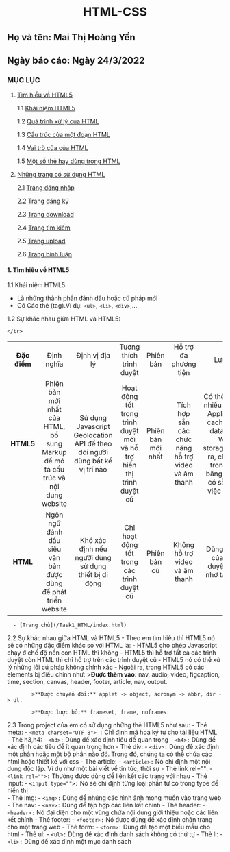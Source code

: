 # <div align="center"><p> HTML-CSS </p></div>
 ## Họ và tên: Mai Thị Hoàng Yến
 ## Ngày báo cáo: Ngày 24/3/2022
 ### MỤC LỤC
  1. [Tìm hiểu về HTML5](#lythuyet)
  
      1.1 [Khái niệm HTML5](#kn)
     
      1.2 [Quá trình xử lý của HTML](#qt)
     
      1.3 [Cấu trúc của một đoạn HTML](#ct)
     
      1.4 [Vai trò của của HTML](#vt)
      
      1.5 [Một số thẻ hay dùng trong HTML](#ms)
     
  2. [Những trang có sử dụng HTML](#thuchanh)  
  
      2.1 [Trang đăng nhập](#dn)
      
      2.2 [Trang đăng ký](#dk)
      
      2.3 [Trang download](#dow)
      
      2.4 [Trang tìm kiếm](#tk)
      
      2.5 [Trang upload](#up)
      
      2.6 [Trang bình luận](#cmt)
#### 1. Tìm hiểu về HTML5 <a name="lythuyet"></a>

1.1 Khái niệm HTML5:<a name="kn"></a> 
   - Là những thành phần đánh dấu hoặc cú pháp mới
   - Có Các thẻ (tag).Ví dụ: `<ul>`, `<li>`, `<div>`,...
 
1.2 Sự khác nhau giữa HTML và HTML5:
<table align="center" background="#ADD8E6">
    <tr>
     <td align="center" ><b>Đặc điểm</b></td>
        <td align="center">Định nghĩa</td>
        <td align="center">Định vị địa lý</td>
        <td align="center">Tương thích trình duyệt</td>
        <td align="center">Phiên bản</td>
        <td align="center">Hỗ trợ đa phương tiện</td>
        <td align="center">Lưu trữ</td>
        <td align="center">Giao tiếp</td>
        <td align="center">Đồ họa</td>
        
    </tr>

   <tr>
       <td align="center"><b> HTML5</b></td>
       <td align="center">Phiên bản mới nhất của HTML, bổ sung Markup để mô tả cấu trúc và nội dung website</td>
       <td align="center">Sử dụng Javascript Geolocation API để theo dõi người dùng bất kể vị trí nào</td>
       <td align="center">Hoạt động tốt trong trình duyệt mới và hỗ trợ hiển thị trình duyệt cũ</td>
       <td align="center">Phiên bản mới nhất</td>
       <td align="center">Tích hợp sẵn các chức năng hỗ trợ video và âm thanh</td>
       <td align="center">Có thể lưu trữ nhiều nơi như Application cache, SQL database, Web storage.Ngoài ra, chạy JS trong nền bằng JS API có sẵn cho việc lưu trữ</td>
        <td align="center">Hỗ trợ Web Socket cho việc giao tiếp song song giữa Server và Client.</td>
        <td align="center">Đồ họa vector trong HTML5 hỗ trợ mặc định với Canvas và SVG</td>
   </tr>
 
   <tr>
        <td align="center"><b> HTML</b></td>
        <td align="center">Ngôn ngữ đánh dấu siêu văn bản được dùng để phát triển website</td>
        <td align="center">Khó xác định nếu người dùng sử dụng thiết bị di động</td>
        <td align="center">Chỉ hoạt động tốt trong các trình duyệt cũ</td>
        <td align="center">Phiên bản cũ</td>
        <td align="center"> Không hỗ trợ video và âm thanh</td>
        <td align="center">Dùng cache của trình duyệt là bộ nhớ tạm thời</td>
        <td align="center">Không hỗ trợ Web Socket cho việc giao tiếp giữa Client với Server</td>
        <td align="center">Đồ họa vector trong HTML phải dùng Sliver light, Adobe Flash, VML ...</td>
   </tr>
</table>

 
      - [Trang chủ](/Task1_HTML/index.html)
   
2.2 Sự khác nhau giữa HTML và HTML5
     - Theo em tìm hiểu thì HTML5 nó sẽ có những đặc điểm khác so với HTML là:
       - HTML5 cho phép Javascript chạy ở chế độ nền còn HTML thì không
       - HTML5 thì hỗ trợ tất cả các trình duyệt còn HTML thì chỉ hỗ trợ trên các trình duyệt cũ
       - HTML5 nó có thể xử lý những lỗi cú pháp không chính xác
       - Ngoài ra, trong HTML5 có các elements bị điều chỉnh như:
            >**Được thêm vào:** nav, audio, video, figcaption, time, section, canvas, header, footer, article, nav, output.
            
            >**Được chuyển đổi:** applet -> object, acronym -> abbr, dir -> ul.
            
            >**Được lược bỏ:** frameset, frame, noframes.
            
   2.3 Trong project của em có sử dụng những thẻ HTML5 như sau:
      - Thẻ meta:
        - `<meta charset="UTF-8"> :` Chỉ định mã hoá ký tự cho tài liệu HTML    
     - Thẻ h3,h4:
        - `<h3>:` Dùng để xác định tiêu đề quan trọng 
        - `<h4>:` Dùng để xác định các tiêu đề ít quan trọng hơn
      - Thẻ div:
        - `<div>:` Dùng để xác định một phần hoặc một bộ phần nào đó. Trong đó, chúng ta có thể chứa các html hoặc thiết kế với css 
      - Thẻ article:
        - `<article>:` Nó chỉ định một nội dung độc lập. Ví dụ như một bài viết về tin tức, thời sự 
      - Thẻ link rel="":
        - `<link rel="">:` Thường được dùng để liên kết các trang với nhau 
      - Thẻ input:
        - `<input type="">:` Nó sẽ chỉ định từng loại phần tử có trong type để hiển thị  
      - Thẻ img:
        - `<img>:` Dùng để nhúng các hình ảnh mong muốn vào trang web 
      - Thẻ nav:
        - `<nav>:` Dùng để tập hợp các liên kết chính 
      - Thẻ header:
        - `<header>:` Nó đại diện cho một vùng chứa nội dung giới thiệu hoặc các liên kết chính 
      - Thẻ footer:
        - `<footer>:` Nó được dùng để xác định chân trang cho một trang web 
      - Thẻ form:
        - `<form>:` Dùng để tạo một biểu mẫu cho html
      - Thẻ ul:
        - `<ul>:` Dùng để xác định danh sách không có thứ tự 
      - Thẻ li:
        - `<li>:` Dùng để xác định một mục danh sách 
